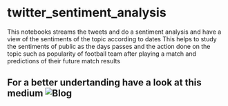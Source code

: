 # twitter_sentiment_analysis
This notebooks streams the tweets and do a sentiment analysis and have a view of the sentiments of the topic according to dates 
This helps to study the sentiments of public as the days passes and the action done on the topic such as popularity of football team after playing a match and predictions of their future match results

## For a better undertanding have a look at this medium ![Blog](https://h2knitt.medium.com/using-twitter-api-for-tweets-sentiment-analysis-590c97ce52d8)
